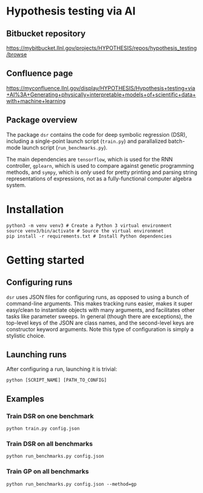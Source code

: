 # **Hypothesis testing via AI**

## Bitbucket repository

https://mybitbucket.llnl.gov/projects/HYPOTHESIS/repos/hypothesis_testing/browse

## Confluence page

https://myconfluence.llnl.gov/display/HYPOTHESIS/Hypothesis+testing+via+AI%3A+Generating+physically+interpretable+models+of+scientific+data+with+machine+learning

## Package overview

The package `dsr` contains the code for deep symbolic regression (DSR), including a single-point launch script (`train.py`) and parallalized batch-mode launch script (`run_benchmarks.py`).

The main dependencies are `tensorflow`, which is used for the RNN controller, `gplearn`, which is used to compare against genetic programming methods, and `sympy`, which is _only_ used for pretty printing and parsing string representations of expressions, not as a fully-functional computer algebra system.

# Installation

```
python3 -m venv venv3 # Create a Python 3 virtual environment
source venv3/bin/activate # Source the virtual environmnet
pip install -r requirements.txt # Install Python dependencies
```

# Getting started

## Configuring runs

`dsr` uses JSON files for configuring runs, as opposed to using a bunch of command-line arguments. This makes tracking runs easier, makes it super easy/clean to instantiate objects with many arguments, and facilitates other tasks like parameter sweeps. In general (though there are exceptions), the top-level keys of the JSON are class names, and the second-level keys are constructor keyword arguments. Note this type of configuration is simply a stylistic choice.

## Launching runs

After configuring a run, launching it is trivial:

```
python [SCRIPT_NAME] [PATH_TO_CONFIG]
```

## Examples

### Train DSR on one benchmark

```
python train.py config.json
```

### Train DSR on all benchmarks

```
python run_benchmarks.py config.json
```

### Train GP on all benchmarks

```
python run_benchmarks.py config.json --method=gp
```
